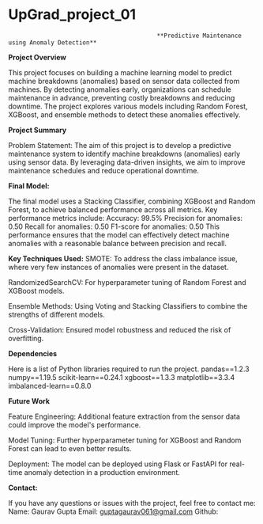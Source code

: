 # UpGrad_project_01

                                              **Predictive Maintenance using Anomaly Detection**

**Project Overview**

This project focuses on building a machine learning model to predict machine breakdowns (anomalies) based on sensor data collected from machines. By detecting anomalies early, organizations can schedule maintenance in advance, preventing costly breakdowns and reducing downtime. The project explores various models including Random Forest, XGBoost, and ensemble methods to detect these anomalies effectively.

**Project Summary**

Problem Statement: The aim of this project is to develop a predictive maintenance system to identify machine breakdowns (anomalies) early using sensor data. By leveraging data-driven insights, we aim to improve maintenance schedules and reduce operational downtime.

**Final Model:**

The final model uses a Stacking Classifier, combining XGBoost and Random Forest, to achieve balanced performance across all metrics.
Key performance metrics include:
Accuracy: 99.5% Precision for anomalies: 0.50 Recall for anomalies: 0.50 F1-score for anomalies: 0.50 This performance ensures that the model can effectively detect machine anomalies with a reasonable balance between precision and recall.

**Key Techniques Used:**
SMOTE: To address the class imbalance issue, where very few instances of anomalies were present in the dataset.

RandomizedSearchCV: For hyperparameter tuning of Random Forest and XGBoost models.

Ensemble Methods: Using Voting and Stacking Classifiers to combine the strengths of different models.

Cross-Validation: Ensured model robustness and reduced the risk of overfitting.

**Dependencies**

Here is a list of Python libraries required to run the project.
pandas==1.2.3 
numpy==1.19.5
scikit-learn==0.24.1
xgboost==1.3.3
matplotlib==3.3.4
imbalanced-learn==0.8.0

**Future Work**

Feature Engineering: Additional feature extraction from the sensor data could improve the model's performance.

Model Tuning: Further hyperparameter tuning for XGBoost and Random Forest can lead to even better results.

Deployment: The model can be deployed using Flask or FastAPI for real-time anomaly detection in a production environment.

**Contact:**

If you have any questions or issues with the project, feel free to contact me:
Name: Gaurav Gupta
Email: guptagaurav061@gmail.com 
Github:
